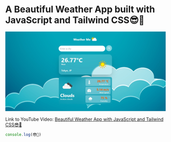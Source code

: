 # A Beautiful Weather App built with JavaScript and Tailwind CSS😎🚀

![Weather App](./wea%20lg.jpg)

Link to YouTube Video: [Beautiful Weather App with JavaScript and Tailwind CSS😎🚀](https://youtu.be/KV6B33ySpTI)

```javascript
console.log(😎🚀)
```

